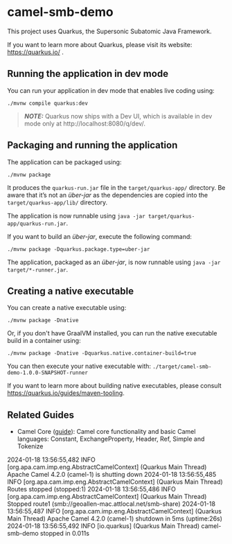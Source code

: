 # camel-smb-demo

This project uses Quarkus, the Supersonic Subatomic Java Framework.

If you want to learn more about Quarkus, please visit its website: https://quarkus.io/ .

## Running the application in dev mode

You can run your application in dev mode that enables live coding using:
```shell script
./mvnw compile quarkus:dev
```

> **_NOTE:_**  Quarkus now ships with a Dev UI, which is available in dev mode only at http://localhost:8080/q/dev/.

## Packaging and running the application

The application can be packaged using:
```shell script
./mvnw package
```
It produces the `quarkus-run.jar` file in the `target/quarkus-app/` directory.
Be aware that it’s not an _über-jar_ as the dependencies are copied into the `target/quarkus-app/lib/` directory.

The application is now runnable using `java -jar target/quarkus-app/quarkus-run.jar`.

If you want to build an _über-jar_, execute the following command:
```shell script
./mvnw package -Dquarkus.package.type=uber-jar
```

The application, packaged as an _über-jar_, is now runnable using `java -jar target/*-runner.jar`.

## Creating a native executable

You can create a native executable using: 
```shell script
./mvnw package -Dnative
```

Or, if you don't have GraalVM installed, you can run the native executable build in a container using: 
```shell script
./mvnw package -Dnative -Dquarkus.native.container-build=true
```

You can then execute your native executable with: `./target/camel-smb-demo-1.0.0-SNAPSHOT-runner`

If you want to learn more about building native executables, please consult https://quarkus.io/guides/maven-tooling.

## Related Guides

- Camel Core ([guide](https://camel.apache.org/camel-quarkus/latest/reference/extensions/core.html)): Camel core functionality and basic Camel languages: Constant, ExchangeProperty, Header, Ref, Simple and Tokenize


2024-01-18 13:56:55,482 INFO  [org.apa.cam.imp.eng.AbstractCamelContext] (Quarkus Main Thread) Apache Camel 4.2.0 (camel-1) is shutting down
2024-01-18 13:56:55,485 INFO  [org.apa.cam.imp.eng.AbstractCamelContext] (Quarkus Main Thread) Routes stopped (stopped:1)
2024-01-18 13:56:55,486 INFO  [org.apa.cam.imp.eng.AbstractCamelContext] (Quarkus Main Thread)     Stopped route1 (smb://geoallen-mac.attlocal.net/smb-share)
2024-01-18 13:56:55,487 INFO  [org.apa.cam.imp.eng.AbstractCamelContext] (Quarkus Main Thread) Apache Camel 4.2.0 (camel-1) shutdown in 5ms (uptime:26s)
2024-01-18 13:56:55,492 INFO  [io.quarkus] (Quarkus Main Thread) camel-smb-demo stopped in 0.011s
